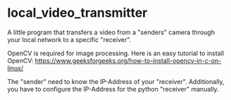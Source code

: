 # local_video_transmitter
A little program that transfers a video from a "senders" camera through your local network to a specific "receiver".

OpenCV is required for image processing.
Here is an easy tutorial to install OpenCV: https://www.geeksforgeeks.org/how-to-install-opencv-in-c-on-linux/

The "sender" need to know the IP-Address of your "receiver".
Additionally, you have to configure the IP-Address for the python "receiver" manually.